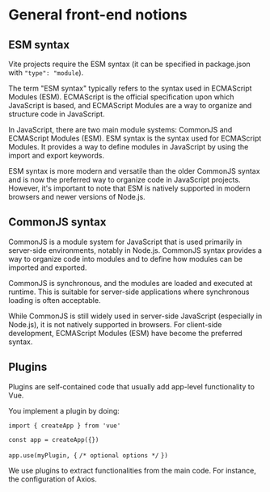 # General front-end notions

## ESM syntax

Vite projects require the ESM syntax (it can be specified in package.json with `"type": "module`).

The term "ESM syntax" typically refers to the syntax used in ECMAScript Modules (ESM). ECMAScript is the official specification upon which JavaScript is based, and ECMAScript Modules are a way to organize and structure code in JavaScript.

In JavaScript, there are two main module systems: CommonJS and ECMAScript Modules (ESM). ESM syntax is the syntax used for ECMAScript Modules. It provides a way to define modules in JavaScript by using the import and export keywords.

ESM syntax is more modern and versatile than the older CommonJS syntax and is now the preferred way to organize code in JavaScript projects. However, it's important to note that ESM is natively supported in modern browsers and newer versions of Node.js.

## CommonJS syntax

CommonJS is a module system for JavaScript that is used primarily in server-side environments, notably in Node.js. CommonJS syntax provides a way to organize code into modules and to define how modules can be imported and exported.

CommonJS is synchronous, and the modules are loaded and executed at runtime. This is suitable for server-side applications where synchronous loading is often acceptable.

While CommonJS is still widely used in server-side JavaScript (especially in Node.js), it is not natively supported in browsers. For client-side development, ECMAScript Modules (ESM) have become the preferred syntax.

## Plugins

Plugins are self-contained code that usually add app-level functionality to Vue.

You implement a plugin by doing:

`import { createApp } from 'vue'`

`const app = createApp({})`

`app.use(myPlugin, {`
`/* optional options */`
`})`

We use plugins to extract functionalities from the main code. For instance, the configuration of Axios.
